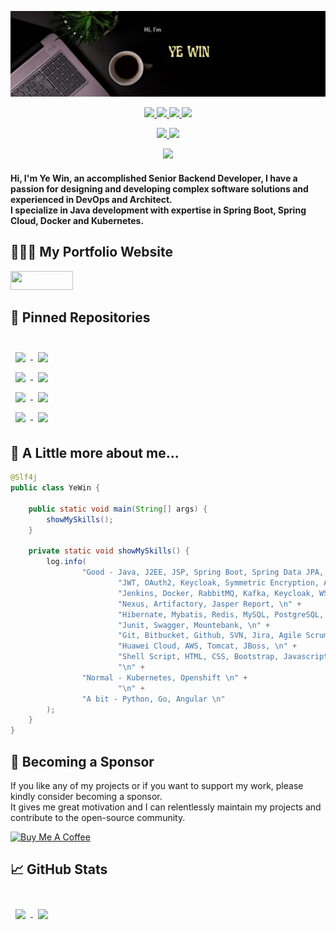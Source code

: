 <p align="center">
<a href="https://yewin.me/" target="_blank">
<img src="images/header.png" />
</a>
</p>

<!-- you can use below approach for image too
[![Ye Win Banner](images/header.png)](https://yewin.me/)
-->

<p align="center">
<a href="https://www.linkedin.com/in/ye-win-1a33a292/" target="_blank">
<img src="https://img.shields.io/badge/linkedin-%230077B5.svg?style=for-the-badge&logo=linkedin&logoColor=white" />
</a>

<!-- you can use below approach to get badge icon too, but it doesn't work on <p> tag. 
[![LinkedIn](https://img.shields.io/badge/linkedin-%230077B5.svg?style=for-the-badge&logo=linkedin&logoColor=white)](https://www.linkedin.com/in/ye-win-1a33a292/)
-->


<a href="mailto:yewin.mmr@gmail.com" target="_blank">
<img src="https://img.shields.io/badge/Gmail-D14836?style=for-the-badge&logo=gmail&logoColor=white" />
</a>

<a href="https://wa.me/959252656065?text=Hi" target="_blank">
<img src="https://img.shields.io/badge/WhatsApp-25D366?style=for-the-badge&logo=whatsapp&logoColor=white" />
</a>

<a href="skype:live:yephonethway94_1?chat" target="_blank">
<img src="https://img.shields.io/badge/Skype-%2300AFF0.svg?style=for-the-badge&logo=Skype&logoColor=white" />
</a>

</p>


<p align="center">
<a href="https://yewin.me/" target="_blank">
<img src ="https://img.shields.io/badge/Portfolio-%23000000.svg?style=for-the-badge&logo=firefox&logoColor=#FF7139" />
</a>


<a href="https://yewin-mm.medium.com/" target="_blank">
<img src ="https://img.shields.io/badge/Medium-12100E?style=for-the-badge&logo=medium&logoColor=white" />
</a>
</p>

<p align="center">
<a href="#">
	<img src="https://komarev.com/ghpvc/?username=yewin-mm&color=blueviolet&style=flat-square&label=Profile+Views" />
</a>
</p>



<p><h4>Hi, I'm Ye Win, an accomplished Senior Backend Developer, I have a passion for designing and developing complex software solutions and experienced in DevOps and Architect. <br>
I specialize in Java development with expertise in Spring Boot, Spring Cloud, Docker and Kubernetes.</h4></p>

## 👨🏻‍💻 My Portfolio Website
<p>
<a href="https://yewin.me/">
<img src="https://img.shields.io/badge/website-000000?style=for-the-badge&logo=About.me&logoColor=white" width="100" height="30" />
</a>
</p>

## 📌 Pinned Repositories

<br>

<a href="https://github.com/yewin-mm/spring-boot-jpa-docker-jenkins-pipeline">
  <img align="center" style="margin:0.5rem" src="https://github-readme-stats.vercel.app/api/pin/?username=yewin-mm&repo=spring-boot-jpa-docker-jenkins-pipeline&title_color=6aa6f8&text_color=8a919a&icon_color=6aa6f8&bg_color=3535503F" />
</a>

<a href="https://github.com/yewin-mm/jenkins-server">
  <img align="center" style="margin:0.5rem" src="https://github-readme-stats.vercel.app/api/pin/?username=yewin-mm&repo=jenkins-server&title_color=6aa6f8&text_color=8a919a&icon_color=6aa6f8&bg_color=3535503F" />
</a>

<br>

<a href="https://github.com/yewin-mm/java-runner">
  <img align="center" style="margin:0.5rem" src="https://github-readme-stats.vercel.app/api/pin/?username=yewin-mm&repo=java-runner&title_color=6aa6f8&text_color=8a919a&icon_color=6aa6f8&bg_color=3535503F" />
</a>

<a href="https://github.com/yewin-mm/spring-boot-jpa-docker-compose">
  <img align="center" style="margin:0.5rem" src="https://github-readme-stats.vercel.app/api/pin/?username=yewin-mm&repo=spring-boot-jpa-docker-compose&title_color=6aa6f8&text_color=8a919a&icon_color=6aa6f8&bg_color=3535503F" />
</a>

<br>

<a href="https://github.com/yewin-mm/spring-cloud-config-sample-microservice-a">
  <img align="center" style="margin:0.5rem" src="https://github-readme-stats.vercel.app/api/pin/?username=yewin-mm&repo=spring-cloud-config-sample-microservice-a&title_color=6aa6f8&text_color=8a919a&icon_color=6aa6f8&bg_color=3535503F" />
</a>

<a href="https://github.com/yewin-mm/spring-cloud-eureka-sample-microservice-a">
  <img align="center" style="margin:0.5rem" src="https://github-readme-stats.vercel.app/api/pin/?username=yewin-mm&repo=spring-cloud-eureka-sample-microservice-a&title_color=6aa6f8&text_color=8a919a&icon_color=6aa6f8&bg_color=3535503F" />
</a>

<br>

<a href="https://github.com/yewin-mm/spring-security-jpa-jwt">
  <img align="center" style="margin:0.5rem" src="https://github-readme-stats.vercel.app/api/pin/?username=yewin-mm&repo=spring-security-jpa-jwt&title_color=6aa6f8&text_color=8a919a&icon_color=6aa6f8&bg_color=3535503F" />
</a>

<a href="https://github.com/yewin-mm/restapi-sample-caller-service">
  <img align="center" style="margin:0.5rem" src="https://github-readme-stats.vercel.app/api/pin/?username=yewin-mm&repo=restapi-sample-caller-service&title_color=6aa6f8&text_color=8a919a&icon_color=6aa6f8&bg_color=3535503F" />
</a>

<br>

## 💼 A Little more about me...
```java
@Slf4j
public class YeWin {

    public static void main(String[] args) {
        showMySkills();
    }

    private static void showMySkills() {
        log.info(
                "Good - Java, J2EE, JSP, Spring Boot, Spring Data JPA, Spring Cloud Config, Spring CLoud Netflix Eureka, Jhipster, Spring Security, Spring Thymeleaf, \n" +
                        "JWT, OAuth2, Keycloak, Symmetric Encryption, Asymmetric Encryption, \n" +
                        "Jenkins, Docker, RabbitMQ, Kafka, Keycloak, WS02,\n" +
                        "Nexus, Artifactory, Jasper Report, \n" +
                        "Hibernate, Mybatis, Redis, MySQL, PostgreSQL, Oracle, MongoDB, \n" +
                        "Junit, Swagger, Mountebank, \n" +
                        "Git, Bitbucket, Github, SVN, Jira, Agile Scrum Methodology, \n" +
                        "Huawei Cloud, AWS, Tomcat, JBoss, \n" +
                        "Shell Script, HTML, CSS, Bootstrap, Javascript, VBA (Macros)\n" +
                        "\n" +
                "Normal - Kubernetes, Openshift \n" +
                        "\n" +
                "A bit - Python, Go, Angular \n"
        );
    }
}
```

## 🥰 Becoming a Sponsor
If you like any of my projects or if you want to support my work, please kindly consider becoming a sponsor. <br>
It gives me great motivation and I can relentlessly maintain my projects and contribute to the open-source community.

<a href="https://www.buymeacoffee.com/yewin" target="_blank"><img src="https://cdn.buymeacoffee.com/buttons/v2/default-yellow.png" alt="Buy Me A Coffee" width="150" ></a>

## 📈 GitHub Stats
<br>

<a href="https://github.com/yewin-mm">
  <img align="center" style="margin:0.5rem" src="https://github-readme-stats.vercel.app/api/top-langs/?username=yewin-mm&count_private=true&layout=compact&theme=dracula" />
</a>
<a href="https://github.com/yewin-mm">
  <img align="center" style="margin:0.5rem" src="https://github-readme-stats.vercel.app/api?username=yewin-mm&count_private=true&show_icons=true&theme=dracula" />
</a>

